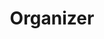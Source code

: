 ---
layout: profiles
permalink: /people/
title: Organizer
description: BIO OF WORKSHOP ORGANIZERS
nav: true
nav_order: 4

profiles:
  - align: right
    image: WJ.jpg
    content: organizer_1.md
    image_circular: false # crops the image to make it circular
    more_info: >
      <p>Wei Jin</p>
      <p>Assistant Professor</p>
      <p>Emory University</p>
---